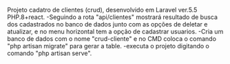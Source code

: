 Projeto cadatro de clientes (crud), desenvolvido em Laravel ver.5.5 PHP.8+react. -Seguindo a rota "api/clientes" mostrará resultado de busca dos cadastrados no banco de dados junto com as opções de deletar e atualizar, e no menu horizontal tem a opção de cadastrar usuarios. -Cria um banco de dados com o nome "crud-cliente" e no CMD coloca o comando "php artisan migrate" para gerar a table. -executa o projeto digitando o comando "php artisan serve".
